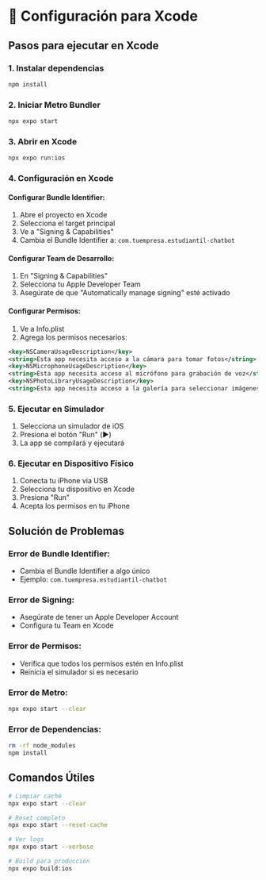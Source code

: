 # 🍎 Configuración para Xcode

## Pasos para ejecutar en Xcode

### 1. Instalar dependencias
```bash
npm install
```

### 2. Iniciar Metro Bundler
```bash
npx expo start
```

### 3. Abrir en Xcode
```bash
npx expo run:ios
```

### 4. Configuración en Xcode

#### Configurar Bundle Identifier:
1. Abre el proyecto en Xcode
2. Selecciona el target principal
3. Ve a "Signing & Capabilities"
4. Cambia el Bundle Identifier a: `com.tuempresa.estudiantil-chatbot`

#### Configurar Team de Desarrollo:
1. En "Signing & Capabilities"
2. Selecciona tu Apple Developer Team
3. Asegúrate de que "Automatically manage signing" esté activado

#### Configurar Permisos:
1. Ve a Info.plist
2. Agrega los permisos necesarios:
```xml
<key>NSCameraUsageDescription</key>
<string>Esta app necesita acceso a la cámara para tomar fotos</string>
<key>NSMicrophoneUsageDescription</key>
<string>Esta app necesita acceso al micrófono para grabación de voz</string>
<key>NSPhotoLibraryUsageDescription</key>
<string>Esta app necesita acceso a la galería para seleccionar imágenes</string>
```

### 5. Ejecutar en Simulador
1. Selecciona un simulador de iOS
2. Presiona el botón "Run" (▶️)
3. La app se compilará y ejecutará

### 6. Ejecutar en Dispositivo Físico
1. Conecta tu iPhone via USB
2. Selecciona tu dispositivo en Xcode
3. Presiona "Run"
4. Acepta los permisos en tu iPhone

## Solución de Problemas

### Error de Bundle Identifier:
- Cambia el Bundle Identifier a algo único
- Ejemplo: `com.tuempresa.estudiantil-chatbot`

### Error de Signing:
- Asegúrate de tener un Apple Developer Account
- Configura tu Team en Xcode

### Error de Permisos:
- Verifica que todos los permisos estén en Info.plist
- Reinicia el simulador si es necesario

### Error de Metro:
```bash
npx expo start --clear
```

### Error de Dependencias:
```bash
rm -rf node_modules
npm install
```

## Comandos Útiles

```bash
# Limpiar caché
npx expo start --clear

# Reset completo
npx expo start --reset-cache

# Ver logs
npx expo start --verbose

# Build para producción
npx expo build:ios
```
